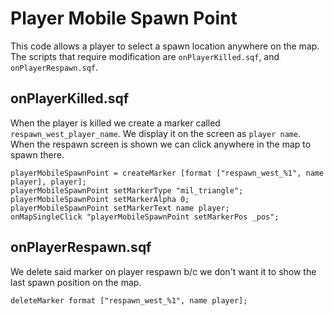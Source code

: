 # Player Mobile Spawn Point  

This code allows a player to select a spawn location anywhere on the map. The scripts that require modification are `onPlayerKilled.sqf`, and `onPlayerRespawn.sqf`.

## onPlayerKilled.sqf
When the player is killed we create a marker called `respawn_west_player_name`.  We display it on the screen as `player name`.  When the respawn screen is shown we can click anywhere in the map to spawn there.
```SQF
playerMobileSpawnPoint = createMarker [format ["respawn_west_%1", name player], player];
playerMobileSpawnPoint setMarkerType "mil_triangle";
playerMobileSpawnPoint setMarkerAlpha 0;
playerMobileSpawnPoint setMarkerText name player;
onMapSingleClick "playerMobileSpawnPoint setMarkerPos _pos";
```

## onPlayerRespawn.sqf
We delete said marker on player respawn b/c we don't want it to show the last spawn position on the map.
```SQF
deleteMarker format ["respawn_west_%1", name player];
```
